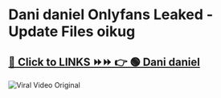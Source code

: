 
 # Dani daniel Onlyfans Leaked - Update Files oikug

## <h2><a href="https://clipsfans.com/Dani_daniel&ref=git">🔗 Click to LINKS ⏩⏩ 👉 🟢 Dani daniel </a></h2>

<a href="https://clipsfans.com/Dani_daniel&ref=git" rel="nofollow" data-target="animated-image.originalLink"><img src="https://i.ibb.co.com/xMMVF88/686577567.gif" alt="Viral Video Original" style="max-width: 100%; display: inline-block;" data-target="animated-image.originalImage"></a>

